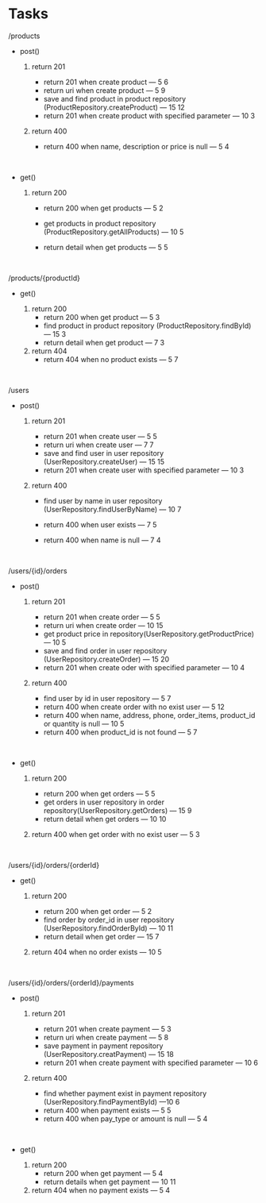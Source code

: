 # Tasks

/products

- post()

  1. return 201

     - return 201 when create product — 5 6
     - return uri when create product — 5 9
     - save and find product in product repository (ProductRepository.createProduct) — 15 12
     - return 201 when create product with specified parameter — 10 3

  2. return 400

     - return 400 when name, description or price is null — 5 4

     ​

- get()

  1. return 200

     - return 200 when get products — 5 2

     - get products in product repository (ProductRepository.getAllProducts) — 10 5

     - return detail when get products — 5 5

       ​

/products/{productId}

- get()

  1. return 200
     - return 200 when get product — 5 3
     - find product in product repository (ProductRepository.findById) — 15 3
     - return detail when get product — 7  3
  2. return 404
     - return 404 when no product exists — 5 7

  ​

/users

- post()

  1. return 201

     - return 201 when create user — 5 5
     - return uri when create user — 7 7
     - save and find user in user repository (UserRepository.createUser) — 15 15
     - return 201 when create user with specified parameter — 10 3

  2. return 400

     - find user by name in user repository (UserRepository.findUserByName) — 10 7

     - return 400 when user exists — 7 5

     - return 400 when name is null — 7 4

       ​

/users/{id}/orders

- post()

  1. return 201

     - return 201 when create order — 5 5
     - return uri when create order — 10 15
     - get product price in  repository(UserRepository.getProductPrice) — 10 5
     - save and find order in user repository (UserRepository.createOrder) — 15 20
     - return 201 when create oder with specified parameter — 10 4

  2. return 400

     - find user by id in user repository — 5 7
     - return 400 when create order with no exist user — 5 12
     - return 400 when name, address, phone, order_items, product_id or quantity is null — 10 5
     - return 400 when product_id is not found — 5 7

     ​

- get()

  1. return 200

     - return 200 when get orders — 5 5
     - get orders in user repository in order repository(UserRepository.getOrders) — 15 9
     - return detail when get orders — 10 10

  2. return 400 when get order with no exist user — 5 3

     ​

/users/{id}/orders/{orderId}

- get()

  1. return 200

     - return 200 when get order — 5 2
     - find order by order_id in user repository (UserRepository.findOrderById) — 10 11
     - return detail when get order — 15 7

  2. return 404 when no order exists — 10 5

     ​

/users/{id}/orders/{orderId}/payments

- post()

  1. return 201

     - return 201 when create payment — 5 3
     - return uri when create payment — 5 8
     - save payment in payment repository (UserRepository.creatPayment) — 15 18
     - return 201 when create payment with specified parameter — 10 6

  2. return 400

     - find whether payment exist in payment repository (UserRepository.findPaymentById)  —10 6
     - return 400 when payment exists — 5 5
     - return 400 when pay_type or amount is null — 5 4

     ​

- get()

  1. return 200
     - return 200 when get payment — 5 4
     - return details when get payment — 10 11
  2. return 404 when no payment exists — 5 4